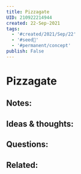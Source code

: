 ```yaml
---
title: Pizzagate
UID: 210922214944
created: 22-Sep-2021
tags:
  - '#created/2021/Sep/22'
  - '#seed🥜'
  - '#permanent/concept'
publish: False
---
```

# Pizzagate

## Notes:


## Ideas & thoughts:

## Questions:

## Related:
